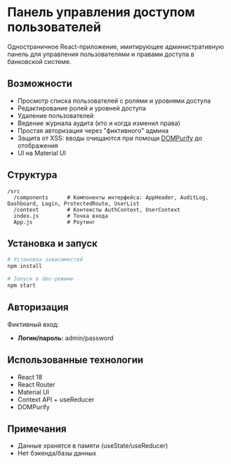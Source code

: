 # Панель управления доступом пользователей

Одностраничное React-приложение, имитирующее административную панель для управления пользователями и правами доступа в банковской системе.

## Возможности

- Просмотр списка пользователей с ролями и уровнями доступа
- Редактирование ролей и уровней доступа
- Удаление пользователей
- Ведение журнала аудита (кто и когда изменил права)
- Простая авторизация через "фиктивного" админа
- Защита от XSS: вводы очищаются при помощи [DOMPurify](https://github.com/cure53/DOMPurify) до отображения
- UI на Material UI

## Структура

```
/src
  /components      # Компоненты интерфейса: AppHeader, AuditLog, Dashboard, Login, ProtectedRoute, UserList
  /context         # Контексты AuthContext, UserContext
  index.js         # Точка входа
  App.js           # Роутинг
```

## Установка и запуск

```bash
# Установка зависимостей
npm install

# Запуск в dev-режиме
npm start
```

## Авторизация

Фиктивный вход:
- **Логин/пароль:** admin/password

## Использованные технологии

- React 18
- React Router
- Material UI
- Context API + useReducer
- DOMPurify

## Примечания

- Данные хранятся в памяти (useState/useReducer)
- Нет бэкенда/базы данных
